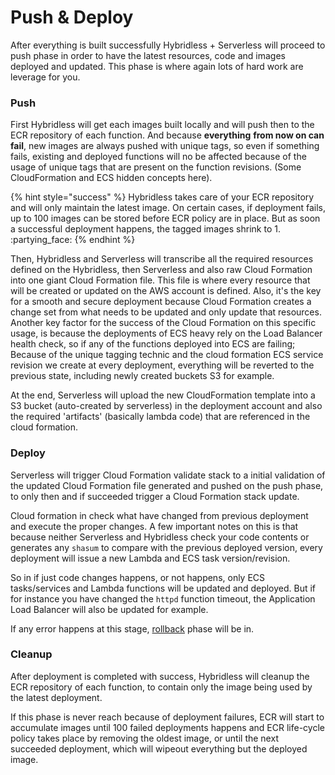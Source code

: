 # Push & Deploy

After everything is built successfully Hybridless + Serverless will proceed to push phase in order to have the latest resources, code and images deployed and updated. This phase is where again lots of hard work are leverage for you.&#x20;

### Push

First Hybridless will get each images built locally and will push then to the ECR repository of each function. And because **everything** **from now on can fail**, new images are always pushed with unique tags, so even if something fails, existing and deployed functions will no be affected because of the usage of unique tags that are present on the function revisions. (Some CloudFormation and ECS hidden concepts here).

{% hint style="success" %}
Hybridless takes care of your ECR repository and will only maintain the latest image. On certain cases, if deployment fails, up to 100 images can be stored before ECR policy are in place. But as soon a successful deployment happens, the tagged images shrink to 1. :partying\_face:&#x20;
{% endhint %}

Then, Hybridless and Serverless will transcribe all the required resources defined on the Hybridless, then Serverless and also raw Cloud Formation into one giant Cloud Formation file. This file is where every resource that will be created or updated on the AWS account is defined. Also, it's the key for a smooth and secure deployment because Cloud Formation creates a change set from what needs to be updated and only update that resources. Another key factor for the success of the Cloud Formation on this specific usage, is because the deployments of ECS heavy rely on the Load Balancer health check, so if any of the functions deployed into ECS are failing; Because of the unique tagging technic and the cloud formation ECS service revision we create at every deployment, everything will be reverted to the previous state, including newly created buckets S3 for example.

At the end, Serverless will upload the new CloudFormation template into a S3 bucket (auto-created by serverless) in the deployment account and also the required 'artifacts' (basically lambda code) that are referenced in the cloud formation.

### Deploy

Serverless will trigger Cloud Formation validate stack to a initial validation of the updated Cloud Formation file generated and pushed on the push phase, to only then and if succeeded trigger a Cloud Formation stack update.

Cloud formation in check what have changed from previous deployment and execute the proper changes. A few important notes on this is that because neither Serverless and Hybridless check your code contents or generates any `shasum` to compare with the previous deployed version, every deployment will issue a new Lambda and ECS task version/revision.&#x20;

So in if just code changes happens, or not happens, only ECS tasks/services and Lambda functions will be updated and deployed. But if for instance you have changed the `httpd` function timeout, the Application Load Balancer will also be updated for example.

If any error happens at this stage, [rollback](rollbacks.md) phase will be in.

### Cleanup

After deployment is completed with success, Hybridless will cleanup the ECR repository of each function, to contain only the image being used by the latest deployment.

If this phase is never reach because of deployment failures, ECR will start to accumulate images until 100 failed deployments happens and ECR life-cycle policy takes place by removing the oldest image, or until the next succeeded deployment, which will wipeout everything but the deployed image.

